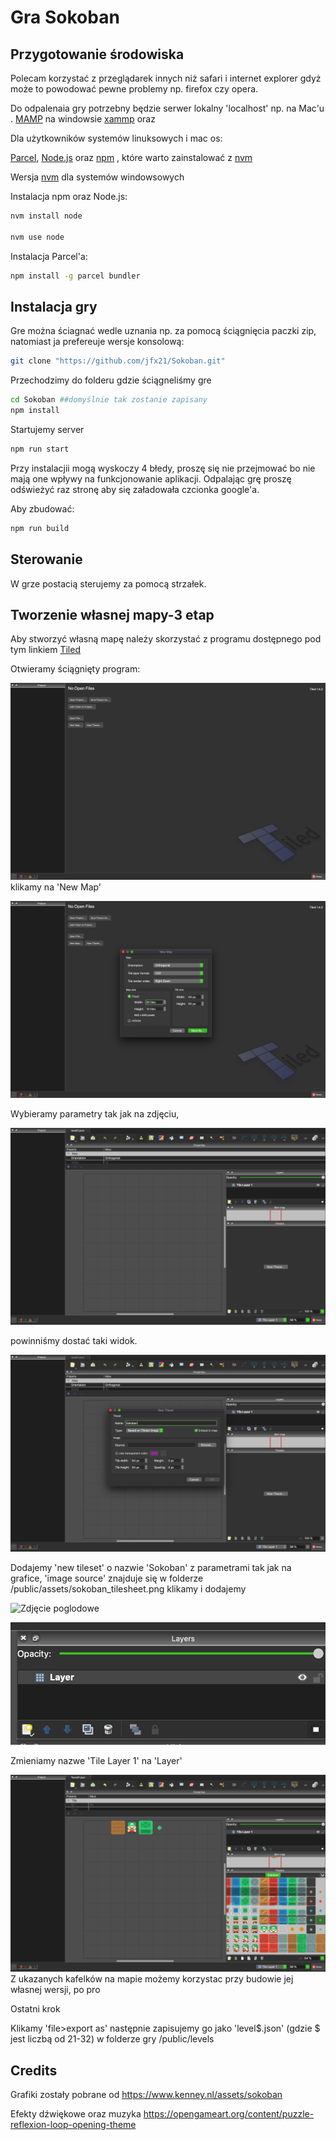 # Gra Sokoban 


## Przygotowanie środowiska

Polecam korzystać z przeglądarek innych niż safari i internet explorer gdyż może to powodować pewne problemy np. firefox czy opera.

Do odpalenaia gry potrzebny będzie serwer lokalny 'localhost' np. na Mac'u . [MAMP](https://www.mamp.info/en/downloads/)
na windowsie [xammp](https://www.apachefriends.org/download.html) oraz 

Dla użytkowników systemów linuksowych i mac os:

[Parcel](https://parceljs.org/), [Node.js](https://github.com/nvm-sh/nvm) oraz [npm](https://www.npmjs.com/) 
, które warto zainstalować z [nvm](https://github.com/nvm-sh/nvm)

Wersja [nvm](https://github.com/coreybutler/nvm-windows) dla systemów windowsowych 

Instalacja npm oraz Node.js:
```bash
nvm install node

nvm use node
```
Instalacja Parcel'a:
```bash
npm install -g parcel bundler
```

## Instalacja gry
Gre można ściagnać wedle uznania np. za pomocą ściągnięcia paczki zip,
natomiast ja prefereuje wersje konsolową:

```bash
git clone "https://github.com/jfx21/Sokoban.git"
```
Przechodzimy do folderu gdzie ściągneliśmy gre
```bash
cd Sokoban ##domyślnie tak zostanie zapisany
npm install
```
Startujemy server
```bash
npm run start
```
Przy instalacjii mogą wyskoczy 4 błedy, proszę się nie przejmować bo nie mają one wpływy na funkcjonowanie aplikacji. 
Odpalając grę proszę odświeżyć raz stronę aby się załadowała czcionka google'a.

Aby zbudować:
```bash
npm run build
```
## Sterowanie
W grze postacią sterujemy za pomocą strzałek.
## Tworzenie własnej mapy-3 etap
Aby stworzyć własną mapę należy skorzystać z programu dostępnego pod tym linkiem [Tiled](https://www.mapeditor.org/)

Otwieramy ściągnięty program:

![I krok](img/4.png?raw=true)
klikamy na 'New Map'

![II krok](img/5.png?raw=true)

Wybieramy parametry tak jak na zdjęciu,

![III krok](img/1.png?raw=true)

powinniśmy dostać taki widok.

![IV krok](img/2.png?raw=true)

Dodajemy 'new tileset' o nazwie 'Sokoban' z parametrami tak jak na grafice, 'image source' znajduje się w folderze 
/public/assets/sokoban_tilesheet.png klikamy i dodajemy

![Zdjęcie poglodowe](https://github.com/jfx21/Sokoban/tree/main/img/3.png?raw=true)

![V krok](img/7.png?raw=true)

Zmieniamy nazwe 'Tile Layer 1' na 'Layer'

![VI krok](img/6.png?raw=true)
Z ukazanych kafelków na mapie możemy korzystac przy budowie jej własnej wersji, po pro

Ostatni krok

Klikamy 'file>export as' następnie zapisujemy go jako 'level$.json' (gdzie $ jest liczbą od 21-32) w folderze gry 
/public/levels


## Credits 
Grafiki zostały pobrane od https://www.kenney.nl/assets/sokoban

Efekty dźwiękowe oraz muzyka 
https://opengameart.org/content/puzzle-reflexion-loop-opening-theme
